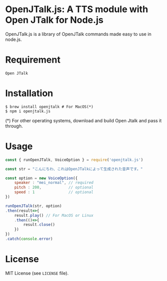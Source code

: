 # OpenJTalk.js: A TTS module with Open JTalk for Node.js
OpenJTalk.js is a library of OpenJTalk commands made easy to use in node.js.

# Requirement
`Open JTalk`

# Installation
``` shell
$ brew install openjtalk # For MacOS(*)
$ npm i openjtalk.js
```
(*) For other operating systems, download and build Open Jtalk and pass it through.
# Usage
``` javascript
const { runOpenJTalk, VoiceOption } = require('openjtalk.js')

const str = "こんにちわ、これはOpenJTalkによって生成された音声です。"

const option = new VoiceOption({
    speaker : "mei_normal", // required
    pitch : 200,            // optional
    speed : 1               // optional
})

runOpenJTalk(str, option)
.then(result=>{
    result.play() // For MacOS or Linux
    .then(()=>{
        result.close()
    })
})
.catch(console.error)
```

# License
MIT License (see `LICENSE` file).